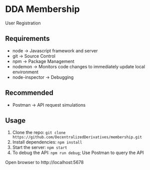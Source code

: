 # DDA Membership

User Registration

## Requirements

- node  -> Javascript framework and server
- git  -> Source Control
- npm  -> Package Management
- nodemon  -> Monitors code changes to immediately update local environment
- node-inspector  -> Debugging

## Recommended

- Postman  ->  API request simulations

## Usage

1. Clone the repo: `git clone https://github.com/DecentralizedDerivatives/membership.git`
2. Install dependencies: `npm install`
3. Start the server: `npm start`
5. To debug the API: `npm run debug`; Use Postman to query the API

Open browser to http://localhost:5678

